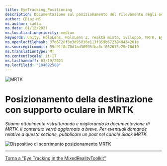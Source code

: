 ```yaml
---
title: EyeTracking_Positioning
description: Documentazione sul posizionamento del rilevamento degli occhi
author: CDiaz-MS
ms.author: cadia
ms.date: 01/12/2021
ms.localizationpriority: medium
keywords: Unity, HoloLens, HoloLens 2, realtà mista, sviluppo, MRTK, EyeTracking,
ms.openlocfilehash: 37d6728f3e3d95030e113f859b6723049434201e
ms.sourcegitcommit: 59c91f8c70d1ad30995fba6cf862615e25e78d10
ms.translationtype: MT
ms.contentlocale: it-IT
ms.lasthandoff: 03/19/2021
ms.locfileid: "104692588"
---
```

![MRTK](../Images/EyeTracking/mrtk_et_positioning.png)

# <a name="eye-supported-target-positioning-in-mrtk"></a>Posizionamento della destinazione con supporto oculare in MRTK

<!-- TODO: Add content -->
_Stiamo attualmente ristrutturando e migliorando la documentazione di MRTK. Il contenuto verrà aggiornato a breve. Per eventuali domande relative a questa sezione, pubblicare un post nel canale Slack MRTK._

![Dispositivo di scorrimento posizionamento MRTK](../Images/EyeTracking/mrtk_et_positioning_slider.png)

---
[Torna a "Eye Tracking in the MixedRealityToolkit"](EyeTracking_Main.md)
